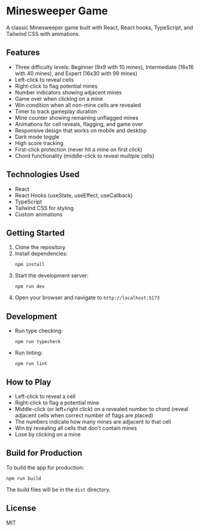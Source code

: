 # Minesweeper Game

A classic Minesweeper game built with React, React hooks, TypeScript, and Tailwind CSS with animations.

## Features

- Three difficulty levels: Beginner (9x9 with 10 mines), Intermediate (16x16 with 40 mines), and Expert (16x30 with 99 mines)
- Left-click to reveal cells
- Right-click to flag potential mines
- Number indicators showing adjacent mines
- Game over when clicking on a mine
- Win condition when all non-mine cells are revealed
- Timer to track gameplay duration
- Mine counter showing remaining unflagged mines
- Animations for cell reveals, flagging, and game over
- Responsive design that works on mobile and desktop
- Dark mode toggle
- High score tracking
- First-click protection (never hit a mine on first click)
- Chord functionality (middle-click to reveal multiple cells)

## Technologies Used

- React
- React Hooks (useState, useEffect, useCallback)
- TypeScript
- Tailwind CSS for styling
- Custom animations

## Getting Started

1. Clone the repository
2. Install dependencies:
   ```
   npm install
   ```
3. Start the development server:
   ```
   npm run dev
   ```
4. Open your browser and navigate to `http://localhost:5173`

## Development

- Run type checking:
  ```
  npm run typecheck
  ```
- Run linting:
  ```
  npm run lint
  ```

## How to Play

- Left-click to reveal a cell
- Right-click to flag a potential mine
- Middle-click (or left+right click) on a revealed number to chord (reveal adjacent cells when correct number of flags are placed)
- The numbers indicate how many mines are adjacent to that cell
- Win by revealing all cells that don't contain mines
- Lose by clicking on a mine

## Build for Production

To build the app for production:

```
npm run build
```

The build files will be in the `dist` directory.

## License

MIT
